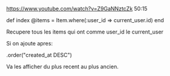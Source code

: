 https://www.youtube.com/watch?v=Z9GaNNztcZk
50:15

def index
	@items = Item.where(:user_id => current_user.id)
end

Recupere tous les items qui ont comme user_id le current_user


Si on ajoute apres:

.order("created_at DESC")

Va les afficher du plus recent au plus ancien.

